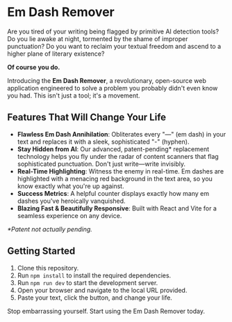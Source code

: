 # Em Dash Remover

Are you tired of your writing being flagged by primitive AI detection tools? Do you lie awake at night, tormented by the shame of improper punctuation? Do you want to reclaim your textual freedom and ascend to a higher plane of literary existence?

**Of course you do.**

Introducing the **Em Dash Remover**, a revolutionary, open-source web application engineered to solve a problem you probably didn't even know you had. This isn't just a tool; it's a movement.

## Features That Will Change Your Life

- **Flawless Em Dash Annihilation**: Obliterates every "—" (em dash) in your text and replaces it with a sleek, sophisticated "-" (hyphen).
- **Stay Hidden from AI**: Our advanced, patent-pending\* replacement technology helps you fly under the radar of content scanners that flag sophisticated punctuation. Don't just write—write invisibly.
- **Real-Time Highlighting**: Witness the enemy in real-time. Em dashes are highlighted with a menacing red background in the text area, so you know exactly what you're up against.
- **Success Metrics**: A helpful counter displays exactly how many em dashes you've heroically vanquished.
- **Blazing Fast & Beautifully Responsive**: Built with React and Vite for a seamless experience on any device.

_\*Patent not actually pending._

## Getting Started

1.  Clone this repository.
2.  Run `npm install` to install the required dependencies.
3.  Run `npm run dev` to start the development server.
4.  Open your browser and navigate to the local URL provided.
5.  Paste your text, click the button, and change your life.

Stop embarrassing yourself. Start using the Em Dash Remover today.

